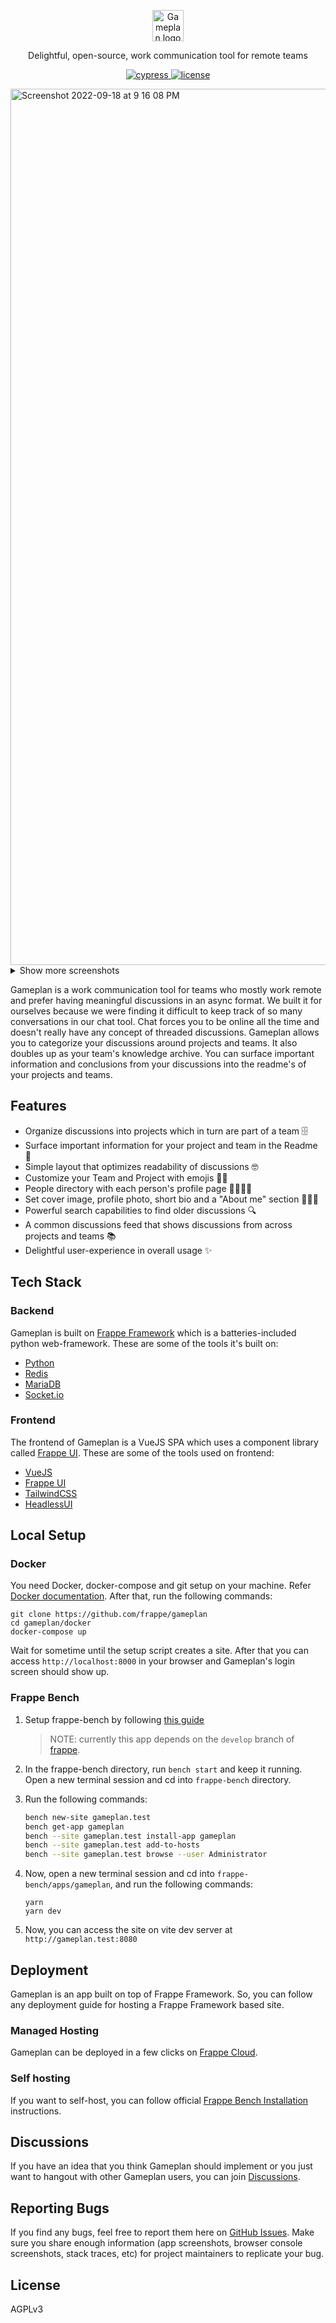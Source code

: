 <p align="center">
  <img src="https://user-images.githubusercontent.com/9355208/190904451-ac6f171b-26c6-4432-a04f-044974516da6.png" alt="Gameplan logo" height="50" />
  <p align="center">Delightful, open-source, work communication tool for remote teams</p>
</p>

<p align="center">
  <a href="https://dashboard.cypress.io/projects/y2q697/runs">
    <img alt="cypress" src="https://img.shields.io/endpoint?url=https://dashboard.cypress.io/badge/simple/y2q697/main&style=flat&logo=cypress">
  </a>
  <a href="https://github.com/frappe/gameplan/blob/main/LICENSE">
    <img alt="license" src="https://img.shields.io/badge/license-AGPLv3-blue">
  </a>
</p>

<img width="1402" alt="Screenshot 2022-09-18 at 9 16 08 PM" src="https://user-images.githubusercontent.com/9355208/190922102-daff8e9f-e34f-4129-a520-dcf834e92958.png">


<details>
  <summary>Show more screenshots</summary>

  <img width="1402" alt="Screenshot 2022-09-18 at 9 18 17 PM" src="https://user-images.githubusercontent.com/9355208/190922154-e5bdb690-57d3-4024-9143-9d009894b035.png">

  <img width="1402" alt="Screenshot 2022-09-18 at 9 18 47 PM" src="https://user-images.githubusercontent.com/9355208/190922161-61eb1cd7-a56a-4460-bc7f-d6c24d1c2df7.png">

  <img width="1402" alt="Screenshot 2022-09-18 at 11 47 06 PM" src="https://user-images.githubusercontent.com/9355208/190922333-fdad6271-2a77-4c7d-8d74-7c518d3052d6.png">


</details>

Gameplan is a work communication tool for teams who mostly work remote and prefer having meaningful discussions in an async format. We built it for ourselves because we were finding it difficult to keep track of so many conversations in our chat tool. Chat forces you to be online all the time and doesn't really have any concept of threaded discussions. Gameplan allows you to categorize your discussions around projects and teams. It also doubles up as your team's knowledge archive. You can surface important information and conclusions from your discussions into the readme's of your projects and teams.

## Features
- Organize discussions into projects which in turn are part of a team 🗄
- Surface important information for your project and team in the Readme 📝
- Simple layout that optimizes readability of discussions 🤓
- Customize your Team and Project with emojis 💅🏻
- People directory with each person's profile page 👨‍👩‍👧‍👦
- Set cover image, profile photo, short bio and a "About me" section 🦹🏼‍♀️
- Powerful search capabilities to find older discussions 🔍
- A common discussions feed that shows discussions from across projects and teams 📚
- Delightful user-experience in overall usage ✨

## Tech Stack

### Backend
Gameplan is built on [Frappe Framework](https://frappeframework.com) which is a batteries-included python web-framework.
These are some of the tools it's built on:
- [Python](https://www.python.org)
- [Redis](https://redis.io/)
- [MariaDB](https://mariadb.org/)
- [Socket.io](https://socket.io/)

### Frontend
The frontend of Gameplan is a VueJS SPA which uses a component library called [Frappe UI](https://github.com/frappe/frappe-ui).
These are some of the tools used on frontend:
- [VueJS](https://vuejs.org)
- [Frappe UI](https://github.com/frappe/frappe-ui)
- [TailwindCSS](https://tailwindcss.com)
- [HeadlessUI](https://headlessui.com)

## Local Setup
### Docker
You need Docker, docker-compose and git setup on your machine. Refer [Docker documentation](https://docs.docker.com/). After that, run the following commands:
```
git clone https://github.com/frappe/gameplan
cd gameplan/docker
docker-compose up
```

Wait for sometime until the setup script creates a site. After that you can
access `http://localhost:8000` in your browser and Gameplan's login screen
should show up.

### Frappe Bench
1. Setup frappe-bench by following [this guide](https://frappeframework.com/docs/v14/user/en/installation)

    > NOTE: currently this app depends on the `develop` branch of [frappe](https://github.com/frappe/frappe).

3. In the frappe-bench directory, run `bench start` and keep it running. Open a new terminal session and cd into `frappe-bench` directory.
4. Run the following commands:
    ```sh
    bench new-site gameplan.test
    bench get-app gameplan
    bench --site gameplan.test install-app gameplan
    bench --site gameplan.test add-to-hosts
    bench --site gameplan.test browse --user Administrator
    ```
 1. Now, open a new terminal session and cd into `frappe-bench/apps/gameplan`, and run the following commands:
    ```
    yarn
    yarn dev
    ```
 1. Now, you can access the site on vite dev server at `http://gameplan.test:8080`

## Deployment
Gameplan is an app built on top of Frappe Framework. So, you can follow any deployment guide for hosting a Frappe Framework based site.

### Managed Hosting
Gameplan can be deployed in a few clicks on [Frappe Cloud](https://frappecloud.com).

### Self hosting
If you want to self-host, you can follow official [Frappe Bench Installation](https://github.com/frappe/bench#installation) instructions.

## Discussions
If you have an idea that you think Gameplan should implement or you just want to hangout with other Gameplan users, you can join [Discussions](https://github.com/frappe/gameplan/discussions).

## Reporting Bugs
If you find any bugs, feel free to report them here on [GitHub Issues](https://github.com/frappe/gameplan/issues). Make sure you share enough information (app screenshots, browser console screenshots, stack traces, etc) for project maintainers to replicate your bug.

## License

AGPLv3
